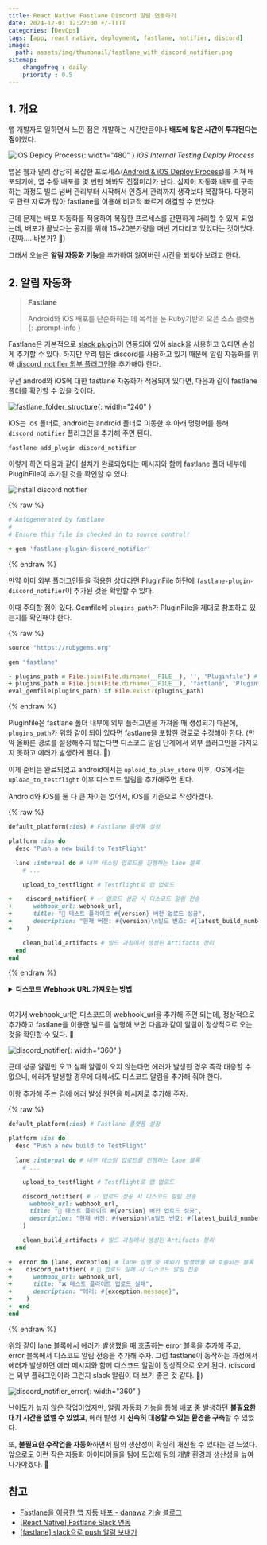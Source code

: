 ```yaml
---
title: React Native Fastlane Discord 알림 연동하기
date: 2024-12-01 12:27:00 +/-TTTT
categories: [DevOps]
tags: [app, react native, deployment, fastlane, notifier, discord]
image:
  path: assets/img/thumbnail/fastlane_with_discord_notifier.png
sitemap: 
    changefreq : daily
    priority : 0.5
---
```


## 1. 개요

앱 개발자로 일하면서 느낀 점은 개발하는 시간만큼이나 **배포에 많은 시간이 투자된다는 점**이었다.

![iOS Deploy Process](assets/img/writing/1/ios_deploy_process.png){: width="480" }
_iOS Internal Testing Deploy Process_

앱은 웹과 달리 상당히 복잡한 프로세스([Android & iOS Deploy Process](https://bangdori.kr/posts/internal-testing/#2-2-android-deploy-process))를 거쳐 배포되기에, 앱 수동 배포를 몇 번만 해봐도 진절머리가 난다. 심지어 자동화 배포를 구축하는 과정도 빌드 넘버 관리부터 시작해서 인증서 관리까지 생각보다 복잡하다. 다행히도 관련 자료가 많아 fastlane을 이용해 비교적 빠르게 해결할 수 있었다.

근데 문제는 배포 자동화를 적용하여 복잡한 프로세스를 간편하게 처리할 수 있게 되었는데, 배포가 끝났다는 공지를 위해 15~20분가량을 매번 기다리고 있었다는 것이었다. (진짜.... 바본가? 🥲)

그래서 오늘은 **알림 자동화 기능**을 추가하여 잃어버린 시간을 되찾아 보려고 한다.

## 2. 알림 자동화

> **Fastlane**
> 
> Android와 iOS 배포를 단순화하는 데 목적을 둔 Ruby기반의 오픈 소스 플랫폼
{: .prompt-info }

Fastlane은 기본적으로 [slack plugin](https://docs.fastlane.tools/actions/slack/)이 연동되어 있어 slack을 사용하고 있다면 손쉽게 추가할 수 있다. 하지만 우리 팀은 discord를 사용하고 있기 때문에 알림 자동화를 위해 [discord_notifier 외부 플러그인](https://github.com/nikolas-theodosis/fastlane-discord_notifier)을 추가해야 한다.

우선 androd와 iOS에 대한 fastlane 자동화가 적용되어 있다면, 다음과 같이 fastlane 폴더를 확인할 수 있을 것이다.

![fastlane_folder_structure](assets/img/writing/12/fastlane_folder_structure.png){: width="240" }

iOS는 ios 폴더로, android는 android 폴더로 이동한 후 아래 명령어를 통해 `discord_notifier` 플러그인을 추가해 주면 된다.

```shell
fastlane add_plugin discord_notifier
```

이렇게 하면 다음과 같이 설치가 완료되었다는 메시지와 함께 fastlane 폴더 내부에 PluginFile이 추가된 것을 확인할 수 있다.

![install discord notifier](assets/img/writing/12/install_discord_notifier.png)

{% raw %}
```ruby
# Autogenerated by fastlane
#
# Ensure this file is checked in to source control!

+ gem 'fastlane-plugin-discord_notifier'
```
{% endraw %}

만약 이미 외부 플러그인들을 적용한 상태라면 PluginFile 하단에 `fastlane-plugin-discord_notifier`이 추가된 것을 확인할 수 있다.

이때 주의할 점이 있다. Gemfile에 `plugins_path`가 PluginFile을 제대로 참조하고 있는지를 확인해야 한다.

{% raw %}
```ruby
source "https://rubygems.org"

gem "fastlane"

- plugins_path = File.join(File.dirname(__FILE__), '', 'Pluginfile') # 🚨
+ plugins_path = File.join(File.dirname(__FILE__), 'fastlane', 'Pluginfile') # ✅
eval_gemfile(plugins_path) if File.exist?(plugins_path)
```
{% endraw %}

Pluginfile은 fastlane 폴더 내부에 외부 플러그인을 가져올 때 생성되기 때문에, `plugins_path`가 위와 같이 되어 있다면 fastlane을 포함한 경로로 수정해야 한다. (만약 올바른 경로를 설정해주지 않는다면 디스코드 알림 단계에서 외부 플러그인을 가져오지 못하고 에러가 발생하게 된다. 🤯)

이제 준비는 완료되었고 android에서는 `upload_to_play_store` 이후, iOS에서는 `upload_to_testflight` 이후 디스코드 알림을 추가해주면 된다.

Android와 iOS를 둘 다 큰 차이는 없어서, iOS를 기준으로 작성하겠다.

{% raw %}
```ruby
default_platform(:ios) # Fastlane 플랫폼 설정

platform :ios do
  desc "Push a new build to TestFlight"

  lane :internal do # 내부 테스팅 업로드를 진행하는 lane 블록
    # ...

    upload_to_testflight # Testflight로 앱 업로드

+    discord_notifier( # ✅ 업로드 성공 시 디스코드 알림 전송
+      webhook_url: webhook_url,
+      title: "🚀 테스트 플라이트 #{version} 버전 업로드 성공",
+      description: "현재 버전: #{version}\n빌드 번호: #{latest_build_number + 1}\nTestFlight를 확인해주세요.",
+    )

    clean_build_artifacts # 빌드 과정에서 생성된 Artifacts 정리
  end
end
```
{% endraw %}

<details>
  <summary><strong>디스코드 Webhook URL 가져오는 방법</strong></summary>
  <div align="center">
    <img src="assets/img/writing/12/discord_webhook.png" width="480" alt='get discord webhook' />
  </div>
</details>

<br />

여기서 webhook_url은 디스코드의 webhook_url을 추가해 주면 되는데, 정상적으로 추가하고 fastlane을 이용한 빌드를 실행해 보면 다음과 같이 알림이 정상적으로 오는 것을 확인할 수 있다. 🎉

![discord_notifier](assets/img/writing/12/discord_notifier.png){: width="360" }

근데 성공 알림만 오고 실패 알림이 오지 않는다면 에러가 발생한 경우 즉각 대응할 수 없으니, 에러가 발생할 경우에 대해서도 디스코드 알림을 추가해 줘야 한다.

이왕 추가해 주는 김에 에러 발생 원인을 메시지로 추가해 주자.

{% raw %}
```ruby
default_platform(:ios) # Fastlane 플랫폼 설정

platform :ios do
  desc "Push a new build to TestFlight"

  lane :internal do # 내부 테스팅 업로드를 진행하는 lane 블록
    # ...

    upload_to_testflight # Testflight로 앱 업로드

    discord_notifier( # ✅ 업로드 성공 시 디스코드 알림 전송
      webhook_url: webhook_url,
      title: "🚀 테스트 플라이트 #{version} 버전 업로드 성공",
      description: "현재 버전: #{version}\n빌드 번호: #{latest_build_number + 1}\nTestFlight를 확인해주세요.",
    )

    clean_build_artifacts # 빌드 과정에서 생성된 Artifacts 정리
  end

+  error do |lane, exception| # lane 실행 중 예외가 발생했을 때 호출되는 블록
+    discord_notifier( # 🚨 업로드 실패 시 디스코드 알림 전송
+      webhook_url: webhook_url,
+      title: "❌ 테스트 플라이트 업로드 실패",
+      description: "에러: #{exception.message}",
+    )
+  end
end
```
{% endraw %}

위와 같이 lane 블록에서 에러가 발생했을 때 호출하는 error 블록을 추가해 주고, error 블록에서 디스코드 알림 전송을 추가해 주자. 그럼 fastlane이 동작하는 과정에서 에러가 발생하면 에러 메시지와 함께 디스코드 알림이 정상적으로 오게 된다. (discord는 외부 플러그인이라 그런지 slack 알림이 더 보기 좋은 것 같다. 🥲)

![discord_notifier_error](assets/img/writing/12/discord_notifier_error.png){: width="360" }

난이도가 높지 않은 작업이었지만, 알림 자동화 기능을 통해 배포 중 발생하던 **불필요한 대기 시간을 없앨 수 있었고**, 에러 발생 시 **신속히 대응할 수 있는 환경을 구축**할 수 있었다.

또, **불필요한 수작업을 자동화**하면서 팀의 생산성이 확실히 개선될 수 있다는 걸 느꼈다. 앞으로도 이런 작은 자동화 아이디어들을 팀에 도입해 팀의 개발 환경과 생산성을 높여나가야겠다. 🚀

## 참고

- [Fastlane을 이용한 앱 자동 배포 - danawa 기술 블로그](https://danawalab.github.io/common/2022/08/23/Fastlane.html)
- [[React Native] Fastlane Slack 연동](https://millo-l.github.io/ReactNative-fastlane-slack/)
- [[fastlane] slack으로 push 알림 보내기](https://artieee.tistory.com/42)